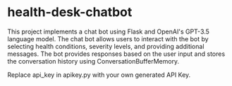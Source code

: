 # health-desk-chatbot

This project implements a chat bot using Flask and OpenAI's GPT-3.5 language model. The chat bot allows users to interact with the bot by selecting health conditions, severity levels, and providing additional messages. The bot provides responses based on the user input and stores the conversation history using ConversationBufferMemory.

Replace api_key in apikey.py with your own generated API Key.

